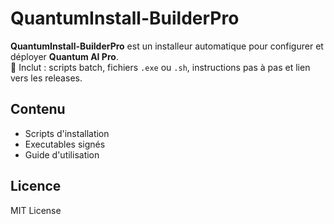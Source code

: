 # QuantumInstall-BuilderPro

**QuantumInstall-BuilderPro** est un installeur automatique pour configurer et déployer **Quantum AI Pro**.  
📂 Inclut : scripts batch, fichiers `.exe` ou `.sh`, instructions pas à pas et lien vers les releases.

## Contenu
- Scripts d'installation
- Executables signés
- Guide d'utilisation

## Licence
MIT License
